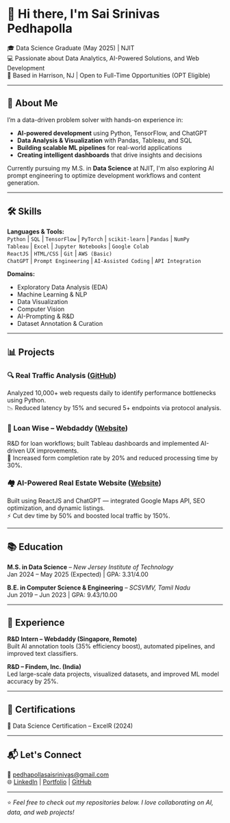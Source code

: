 # 👋 Hi there, I'm Sai Srinivas Pedhapolla

🎓 Data Science Graduate (May 2025) | NJIT  
💻 Passionate about Data Analytics, AI-Powered Solutions, and Web Development  
📍 Based in Harrison, NJ | Open to Full-Time Opportunities (OPT Eligible)

---

## 🚀 About Me

I’m a data-driven problem solver with hands-on experience in:
- **AI-powered development** using Python, TensorFlow, and ChatGPT
- **Data Analysis & Visualization** with Pandas, Tableau, and SQL
- **Building scalable ML pipelines** for real-world applications
- **Creating intelligent dashboards** that drive insights and decisions

Currently pursuing my M.S. in **Data Science** at NJIT, I'm also exploring AI prompt engineering to optimize development workflows and content generation.

---

## 🛠️ Skills

**Languages & Tools:**  
`Python` | `SQL` | `TensorFlow` | `PyTorch` | `scikit-learn` | `Pandas` | `NumPy`  
`Tableau` | `Excel` | `Jupyter Notebooks` | `Google Colab`  
`ReactJS` | `HTML/CSS` | `Git` | `AWS (Basic)`  
`ChatGPT` | `Prompt Engineering` | `AI-Assisted Coding` | `API Integration`

**Domains:**  
- Exploratory Data Analysis (EDA)  
- Machine Learning & NLP  
- Data Visualization  
- Computer Vision  
- AI-Prompting & R&D  
- Dataset Annotation & Curation

---

## 📊 Projects

### 🔍 Real Traffic Analysis ([GitHub](#))
Analyzed 10,000+ web requests daily to identify performance bottlenecks using Python.  
📉 Reduced latency by 15% and secured 5+ endpoints via protocol analysis.

### 🧠 Loan Wise – Webdaddy ([Website](#))
R&D for loan workflows; built Tableau dashboards and implemented AI-driven UX improvements.  
🚀 Increased form completion rate by 20% and reduced processing time by 30%.

### 🏘️ AI-Powered Real Estate Website ([Website](#))
Built using ReactJS and ChatGPT — integrated Google Maps API, SEO optimization, and dynamic listings.  
⚡ Cut dev time by 50% and boosted local traffic by 150%.

---

## 📚 Education

**M.S. in Data Science** – *New Jersey Institute of Technology*  
Jan 2024 – May 2025 (Expected) | GPA: 3.31/4.00  

**B.E. in Computer Science & Engineering** – *SCSVMV, Tamil Nadu*  
Jun 2019 – Jun 2023 | GPA: 9.43/10.00  

---

## 💼 Experience

**R&D Intern – Webdaddy (Singapore, Remote)**  
Built AI annotation tools (35% efficiency boost), automated pipelines, and improved text classifiers.

**R&D – Findem, Inc. (India)**  
Led large-scale data projects, visualized datasets, and improved ML model accuracy by 25%.

---

## 🏅 Certifications

📜 Data Science Certification – ExcelR (2024)

---

## 📬 Let's Connect

📧 pedhapollasaisrinivas@gmail.com  
🌐 [LinkedIn](#) | [Portfolio](#) | [GitHub](#)

---

⭐ *Feel free to check out my repositories below. I love collaborating on AI, data, and web projects!*
